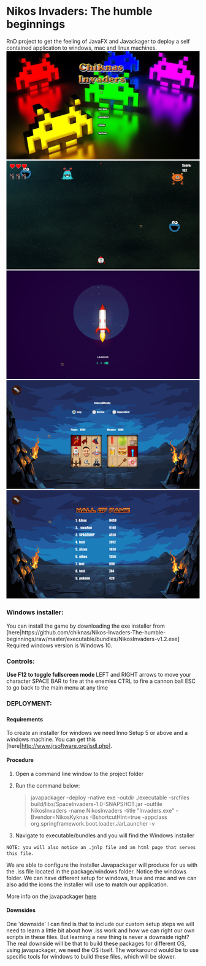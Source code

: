 <h1>Nikos Invaders: The humble beginnings</h1>

RnD project to get the feeling of JavaFX and Javackager to deploy a self contained application to windows, mac and linux machines.
![menu](readmeImages/menu-priscri.png)
![game](readmeImages/game-priscri.png)
![loading](readmeImages/loading_priscri.png)
![settings](readmeImages/settings-priscri.png)
![leaderboard](readmeImages/leaderboard-priscri.png)

<h3>Windows installer:</h3>
You can install the game by downloading the exe installer from [here|https://github.com/chiknas/Nikos-Invaders-The-humble-beginnings/raw/master/executable/bundles/NikosInvaders-v1.2.exe]
Required windows version is Windows 10.

<h3>Controls:</h3>
<b> Use F12 to toggle fullscreen mode </b>  
LEFT and RIGHT arrows to move your character  
SPACE BAR to fire at the enemies  
CTRL to fire a cannon ball  
ESC to go back to the main menu at any time  

<h3>DEPLOYMENT:<h3>

<h4>Requirements</h4>

To create an installer for windows we need Inno Setup 5 or above and a windows machine. You can get this [here|http://www.jrsoftware.org/isdl.php]. 

<h4>Procedure</h4>

1. Open a command line window to the project folder
2. Run the command below:

	>javapackager -deploy -native exe -outdir ./executable -srcfiles build/libs/SpaceInvaders-1.0-SNAPSHOT.jar -outfile NikosInvaders -name NikosInvaders -title "Invaders.exe" -Bvendor=NikosKyknas -BshortcutHint=true -appclass org.springframework.boot.loader.JarLauncher -v
3. Navigate to executable/bundles and you will find the Windows installer

```
NOTE: you will also notice an .jnlp file and an html page that serves this file.
```

We are able to configure the installer Javapackager will produce for us with the .iss file located in the package/windows folder. Notice the windows folder. We can have different setup for windows, linux and mac and we can also add the icons the installer will use to match our application. 

More info on the javapackager [here](https://docs.oracle.com/javase/8/docs/technotes/guides/deploy/self-contained-packaging.html)

<h4>Downsides</h4>
One 'downside' I can find is that to include our custom setup steps we will need to learn a little bit about how .iss work and how we can right our own scripts in these files. But learning a new thing is never a downside right?
The real downside will be that to build these packages for different OS, using javapackager, we need the OS itself. The workaround would be to use specific tools for windows to build these files, which will be slower.
